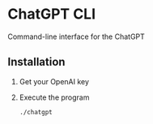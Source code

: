 # ChatGPT CLI

Command-line interface for the ChatGPT

## Installation

1. Get your OpenAI key
2. Execute the program

    ```
    ./chatgpt
    ```
